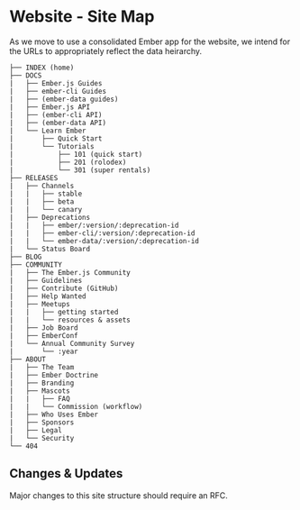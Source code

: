 # Website - Site Map

As we move to use a consolidated Ember app for the website, we intend for the URLs to appropriately reflect the data heirarchy.

```
├── INDEX (home)
├── DOCS
|   ├── Ember.js Guides
|   ├── ember-cli Guides
|   ├── (ember-data guides)
|   ├── Ember.js API 
|   ├── (ember-cli API)
|   ├── (ember-data API)
|   └── Learn Ember
|       ├── Quick Start
|       └── Tutorials
|           ├── 101 (quick start)
|           ├── 201 (rolodex)
|           └── 301 (super rentals)
├── RELEASES
|   ├── Channels
|   |   ├── stable
|   |   ├── beta
|   |   └── canary
|   ├── Deprecations
|   |   ├── ember/:version/:deprecation-id
|   |   ├── ember-cli/:version/:deprecation-id
|   |   └── ember-data/:version/:deprecation-id
|   └── Status Board
├── BLOG
├── COMMUNITY
|   ├── The Ember.js Community
|   ├── Guidelines
|   ├── Contribute (GitHub)
|   ├── Help Wanted
|   ├── Meetups
|   |   ├── getting started
|   |   └── resources & assets
|   ├── Job Board
|   ├── EmberConf
|   └── Annual Community Survey
|       └── :year
├── ABOUT
|   ├── The Team
|   ├── Ember Doctrine
|   ├── Branding
|   ├── Mascots
|   |   ├── FAQ
|   |   └── Commission (workflow)
|   ├── Who Uses Ember
|   ├── Sponsors
|   ├── Legal
|   └── Security
└── 404
```

## Changes & Updates

Major changes to this site structure should require an RFC.